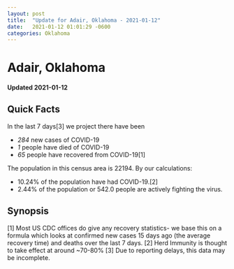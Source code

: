 ```yaml
---
layout: post
title:  "Update for Adair, Oklahoma - 2021-01-12"
date:   2021-01-12 01:01:29 -0600
categories: Oklahoma
---
```


# Adair, Oklahoma
#### Updated 2021-01-12

## Quick Facts

In the last 7 days[3] we project there have been
- *284* new cases of COVID-19
- *1* people have died of COVID-19
- *65* people have recovered from COVID-19[1]

The population in this census area is 22194. By our calculations:
- 10.24% of the population have had COVID-19.[2]
- 2.44% of the population or 542.0 people are actively fighting the virus.

## Synopsis




[1] Most US CDC offices do give any recovery statistics- we base this on a formula which looks at confirmed new cases
15 days ago (the average recovery time) and deaths over the last 7 days.
[2] Herd Immunity is thought to take effect at around ~70-80%
[3] Due to reporting delays, this data may be incomplete. 
    